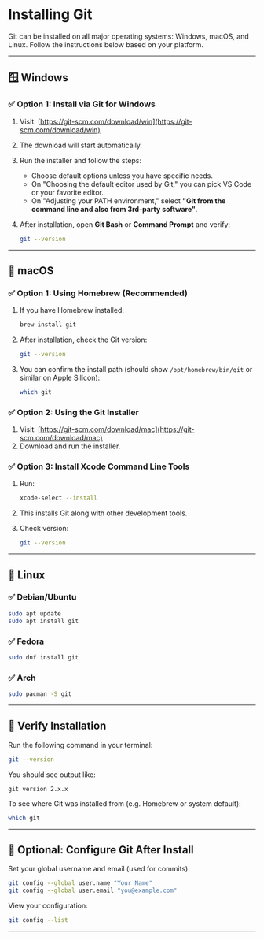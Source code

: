 # Installing Git

Git can be installed on all major operating systems: Windows, macOS, and Linux. Follow the instructions below based on your platform.

---

## 🪟 Windows

### ✅ Option 1: Install via Git for Windows

1. Visit: [https://git-scm.com/download/win](https://git-scm.com/download/win)
2. The download will start automatically.
3. Run the installer and follow the steps:
   - Choose default options unless you have specific needs.
   - On "Choosing the default editor used by Git," you can pick VS Code or your favorite editor.
   - On "Adjusting your PATH environment," select **"Git from the command line and also from 3rd-party software"**.

4. After installation, open **Git Bash** or **Command Prompt** and verify:

   ```bash
   git --version
   ```

---

## 🍎 macOS

### ✅ Option 1: Using Homebrew (Recommended)

1. If you have Homebrew installed:

   ```bash
   brew install git
   ```

2. After installation, check the Git version:

   ```bash
   git --version
   ```

3. You can confirm the install path (should show `/opt/homebrew/bin/git` or similar on Apple Silicon):

   ```bash
   which git
   ```

### ✅ Option 2: Using the Git Installer

1. Visit: [https://git-scm.com/download/mac](https://git-scm.com/download/mac)
2. Download and run the installer.

### ✅ Option 3: Install Xcode Command Line Tools

1. Run:

   ```bash
   xcode-select --install
   ```

2. This installs Git along with other development tools.

3. Check version:

   ```bash
   git --version
   ```

---

## 🐧 Linux

### ✅ Debian/Ubuntu

```bash
sudo apt update
sudo apt install git
```

### ✅ Fedora

```bash
sudo dnf install git
```

### ✅ Arch

```bash
sudo pacman -S git
```

---

## 🔧 Verify Installation

Run the following command in your terminal:

```bash
git --version
```

You should see output like:

```
git version 2.x.x
```

To see where Git was installed from (e.g. Homebrew or system default):

```bash
which git
```

---

## 👤 Optional: Configure Git After Install

Set your global username and email (used for commits):

```bash
git config --global user.name "Your Name"
git config --global user.email "you@example.com"
```

View your configuration:

```bash
git config --list
```

---